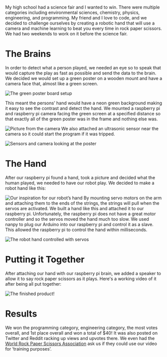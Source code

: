 My high school had a science fair and I wanted to win. There were multiple categories including environmental sciences, chemistry, physics, engineering, and programming. My friend and I love to code, and we decided to challenge ourselves by creating a robotic hand that will use a camera and machine learning to beat you every time in rock paper scissors. We had two weekends to work on it before the science fair.

# The Brains
In order to detect what a person played, we needed an eye so to speak that would capture the play as fast as possible and send the data to the brain. We decided we would set up a green poster on a wooden mount and have a camera face that, almost like a green screen.

![The green poster board setup](https://miro.medium.com/max/1148/0*WdYLDOVwHve-TMMh)

This meant the persons’ hand would have a neon green background making it easy to see the contrast and detect the hand. We mounted a raspberry pi and raspberry pi camera facing the green screen at a specified distance so that exactly all of the green poster was in the frame and nothing else was.

![Picture from the camera](https://miro.medium.com/max/1400/0*SFqMxVRxZxdRAJ25)
We also attached an ultrasonic sensor near the camera so it could start the program if it was tripped.

![Sensors and camera looking at the poster](https://miro.medium.com/max/1148/0*zmVBBxPHpwgTdgHy)

# The Hand
After our raspberry pi found a hand, took a picture and decided what the human played, we needed to have our robot play. We decided to make a robot hand like this:

![Our inspiration for our robot’s hand](https://miro.medium.com/max/1250/0*132PKAwPk2-0NvBB.jpg)
By mounting servo motors on the arm and attaching them to the ends of the strings, the strings will pull when the servos are activated. We built a hand like this and attached it to our raspberry pi. Unfortunately, the raspberry pi does not have a great motor controller and so the servos moved the hand much too slow. We used nanpy to plug our Arduino into our raspberry pi and control it as a slave. This allowed the raspberry pi to control the hand within milliseconds.

![The robot hand controlled with servos](https://miro.medium.com/max/700/1*nYb-jB6XmLqIc4454p5O6g.gif)

# Putting it Together
After attaching our hand with our raspberry pi brain, we added a speaker to allow it to say rock paper scissors as it plays. Here's a working video of it after being all put together:

![[The finished product!](https://player.vimeo.com/video/334271632)](https://i.vimeocdn.com/video/780505125.webp?mw=500&mh=889)

# Results
We won the programming category, engineering category, the most votes overall, and 1st place overall and won a total of $40! It was also posted on Twitter and Reddit racking up views and upvotes there. We even had the [World Rock Paper Scissors Association](https://www.wrpsa.com/) ask us if they could use our video for ‘training purposes’.
